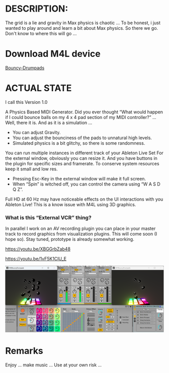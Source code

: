 # DESCRIPTION:

The grid is a lie and gravity in Max physics is chaotic ... To be honest, i just wanted to play around and learn a bit about Max physics. So there we go. Don't know to where this will go ...

# Download M4L device

[Bouncy-Drumpads](https://github.com/th-m-vogel/Max-Patches/raw/main/M4L-Devices/Bouncy-Drumpads/Bouncy-Drumpads.amxd "Download")

# ACTUAL STATE

I call this Version 1.0

A Physics Based MIDI Generator. Did you ever thought “What would happen if I could bounce balls on my 4 x 4 pad section of my MIDI controller?” … Well, there it is. And as it is a simulation …

-	You can adjust Gravity.
-	You can adjust the bounciness of the pads to unnatural high levels.
-	Simulated physics is a bit glitchy, so there is some randomness.

You can run multiple instances in different track of your Ableton Live Set
For the external window, obviously you can resize it. And you have buttons in the plugin for specific sizes and framerate. To conserve system resources keep it small and low res. 

-	Pressing Esc-Key in the external window will make it full screen.
-	When “Spin” is witched off, you can control the camera using “W A S D Q Z”.

Full HD at 60 Hz may have noticeable effects on the UI interactions with you Ableton Live! This is a know issue with M4L using 3D graphics.

### What is this “External VCR” thing?
In parallel I work on an AV recording plugin you can place in your master track to record graphics from visualization plugins. This will come soon (I hope so). Stay tuned, prototype is already somewhat working.


https://youtu.be/XBGGrbZab48

https://youtu.be/1vF5K1ClU_E 

![Screenshot](./Device-Screenshot.png)

# Remarks

Enjoy ... make music ... Use at your own risk ... 

